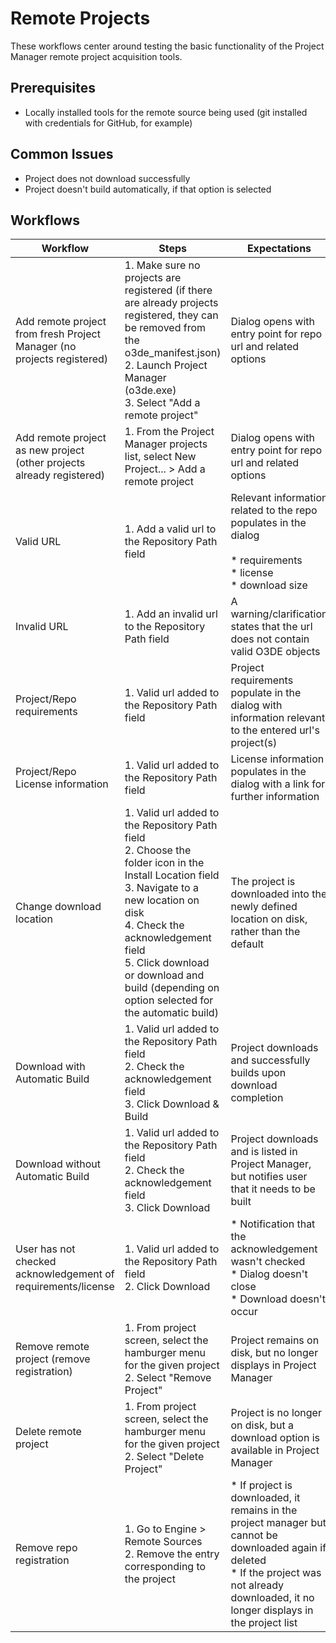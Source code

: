 # Remote Projects

These workflows center around testing the basic functionality of the Project Manager remote project acquisition tools.

## Prerequisites

*   Locally installed tools for the remote source being used (git installed with credentials for GitHub, for example)

## Common Issues

*   Project does not download successfully
*   Project doesn't build automatically, if that option is selected

## Workflows

| Workflow                                                               | Steps                                                                                                                                                                                                                                                                                            | Expectations                                                                                                                                                                                          |
|------------------------------------------------------------------------|--------------------------------------------------------------------------------------------------------------------------------------------------------------------------------------------------------------------------------------------------------------------------------------------------|-------------------------------------------------------------------------------------------------------------------------------------------------------------------------------------------------------|
| Add remote project from fresh Project Manager (no projects registered) | 1.  Make sure no projects are registered (if there are already projects registered, they can be removed from the o3de\_manifest.json)<br>2.  Launch Project Manager (o3de.exe)<br>3.  Select "Add a remote project"                                                                              | Dialog opens with entry point for repo url and related options                                                                                                                                        |
| Add remote project as new project (other projects already registered)  | 1.  From the Project Manager projects list, select New Project... > Add a remote project                                                                                                                                                                                                         | Dialog opens with entry point for repo url and related options                                                                                                                                        |
| Valid URL                                                              | 1.  Add a valid url to the Repository Path field                                                                                                                                                                                                                                                 | Relevant information related to the repo populates in the dialog<br><br>*   requirements<br>*   license<br>*   download size                                                                          |
| Invalid URL                                                            | 1.  Add an invalid url to the Repository Path field                                                                                                                                                                                                                                              | A warning/clarification states that the url does not contain valid O3DE objects                                                                                                                       |
| Project/Repo requirements                                              | 1.  Valid url added to the Repository Path field                                                                                                                                                                                                                                                 | Project requirements populate in the dialog with information relevant to the entered url's project(s)                                                                                                 |
| Project/Repo License information                                       | 1.  Valid url added to the Repository Path field                                                                                                                                                                                                                                                 | License information populates in the dialog with a link for further information                                                                                                                       |
| Change download location                                               | 1.  Valid url added to the Repository Path field<br>2.  Choose the folder icon in the Install Location field<br>3.  Navigate to a new location on disk<br>4.  Check the acknowledgement field<br>5.  Click download or download and build (depending on option selected for the automatic build) | The project is downloaded into the newly defined location on disk, rather than the default                                                                                                            |
| Download with Automatic Build                                          | 1.  Valid url added to the Repository Path field<br>2.  Check the acknowledgement field<br>3.  Click Download & Build                                                                                                                                                                            | Project downloads and successfully builds upon download completion                                                                                                                                    |
| Download without Automatic Build                                       | 1.  Valid url added to the Repository Path field<br>2.  Check the acknowledgement field<br>3.  Click Download                                                                                                                                                                                    | Project downloads and is listed in Project Manager, but notifies user that it needs to be built                                                                                                       |
| User has not checked acknowledgement of requirements/license           | 1.  Valid url added to the Repository Path field<br>2.  Click Download                                                                                                                                                                                                                           | *   Notification that the acknowledgement wasn't checked<br>*   Dialog doesn't close<br>*   Download doesn't occur                                                                                    |
| Remove remote project (remove registration)                            | 1.  From project screen, select the hamburger menu for the given project<br>2.  Select "Remove Project"                                                                                                                                                                                          | Project remains on disk, but no longer displays in Project Manager                                                                                                                                    |
| Delete remote project                                                  | 1.  From project screen, select the hamburger menu for the given project<br>2.  Select "Delete Project"                                                                                                                                                                                          | Project is no longer on disk, but a download option is available in Project Manager                                                                                                                   |
| Remove repo registration                                               | 1.  Go to Engine > Remote Sources<br>2.  Remove the entry corresponding to the project                                                                                                                                                                                                           | *   If project is downloaded, it remains in the project manager but cannot be downloaded again if deleted<br>*   If the project was not already downloaded, it no longer displays in the project list |
